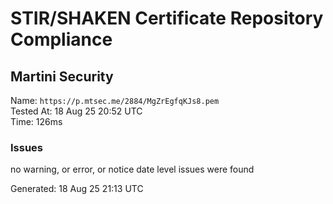 # STIR/SHAKEN Certificate Repository Compliance

## Martini Security

Name: `https://p.mtsec.me/2884/MgZrEgfqKJs8.pem`\
Tested At: 18 Aug 25 20:52 UTC\
Time: 126ms

### Issues

no warning, or error, or notice date level issues were found

Generated: 18 Aug 25 21:13 UTC